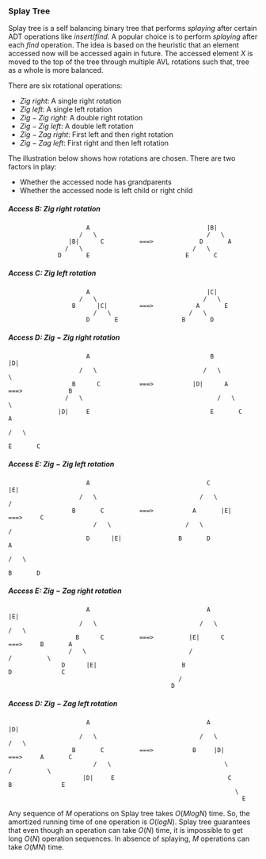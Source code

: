 ### Splay Tree
Splay tree is a self balancing binary tree that performs $splaying$ after certain ADT operations like $insert / find$. A popular choice is to perform $splaying$ after each $find$ operation. The idea is based on the heuristic that an element accessed now will be accessed again in future. The accessed element $X$ is moved to the top of the tree through multiple AVL rotations such that, tree as a whole is more balanced.

There are six rotational operations:
* $Zig \ right$: A single right rotation
* $Zig \ left$: A single left rotation
* $Zig-Zig \ right$: A double right rotation
* $Zig-Zig \ left$: A double left rotation
* $Zig-Zag \ right$: First left and then right rotation
* $Zig-Zag \ left$: First right and then left rotation

The illustration below shows how rotations are chosen. There are two factors in play:
* Whether the accessed node has grandparents
* Whether the accessed node is left child or right child

##### Access B: $Zig \ right$ rotation

                          A                                 |B|
                        /   \                               /   \
                     |B|      C          ===>             D       A       
                    /   \                               /   \     
                  D       E                           E       C

##### Access C: $Zig \ left$ rotation

                          A                                 |C|
                        /   \                              /   \
                      B      |C|         ===>            A       E       
                            /   \                      /   \     
                          D       E                  B       D

##### Access D: $Zig-Zig \ right$ rotation

                          A                                  B                            |D|
                        /   \                              /   \                             \
                      B      C           ===>           |D|      A            ===>             B
                    /   \                                      /   \                             \
                  |D|     E                                  E       C                            A
                                                                                                /   \
                                                                                              E       C

##### Access E: $Zig-Zig \ left$ rotation

                          A                                 C                             |E|
                        /   \                             /   \                          /
                      B       C          ===>           A       |E|           ===>     C
                            /   \                     /   \                          /
                          D      |E|                B       D                      A
                                                                                 /   \
                                                                               B       D

##### Access E: $Zig-Zag \ right$ rotation

                          A                                 A                             |E|
                        /   \                             /   \                          /   \
                       B      C          ===>          |E|      C             ===>     B       A
                     /   \                             /                              /          \
                   D      |E|                        B                              D              C
                                                    /
                                                  D


##### Access D: $Zig-Zag \ left$ rotation

                          A                                 A                             |D|
                        /   \                             /   \                          /   \
                      B       C          ===>           B     |D|             ===>     A       C
                            /   \                                \                    /          \
                         |D|     E                                C                 B              E
                                                                    \
                                                                      E
Any sequence of $M$ operations on Splay tree takes $O(MlogN)$ time. So, the amortized running time of one operation is $O(logN)$. Splay tree guarantees that even though an operation can take $O(N)$ time, it is impossible to get long $O(N)$ operation sequences. In absence of splaying, $M$ operations can take $O(MN)$ time.
